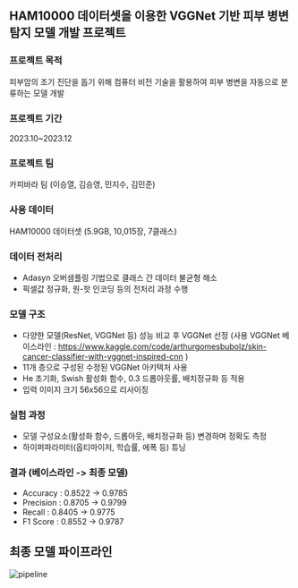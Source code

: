 ## HAM10000 데이터셋을 이용한 VGGNet 기반 피부 병변 탐지 모델 개발 프로젝트

### 프로젝트 목적
피부암의 조기 진단을 돕기 위해 컴퓨터 비전 기술을 활용하여 피부 병변을 자동으로 분류하는 모델 개발

### 프로젝트 기간
2023.10~2023.12

### 프로젝트 팀
카피바라 팀 (이승열, 김승영, 민지수, 김민준)

### 사용 데이터
HAM10000 데이터셋 (5.9GB, 10,015장, 7클래스)

### 데이터 전처리
- Adasyn 오버샘플링 기법으로 클래스 간 데이터 불균형 해소
- 픽셀값 정규화, 원-핫 인코딩 등의 전처리 과정 수행

### 모델 구조
- 다양한 모델(ResNet, VGGNet 등) 성능 비교 후 VGGNet 선정 (사용 VGGNet 베이스라인 : https://www.kaggle.com/code/arthurgomesbubolz/skin-cancer-classifier-with-vggnet-inspired-cnn )
- 11개 층으로 구성된 수정된 VGGNet 아키텍처 사용
- He 초기화, Swish 활성화 함수, 0.3 드롭아웃률, 배치정규화 등 적용
- 입력 이미지 크기 56x56으로 리사이징

### 실험 과정
- 모델 구성요소(활성화 함수, 드롭아웃, 배치정규화 등) 변경하며 정확도 측정
- 하이퍼파라미터(옵티마이저, 학습률, 에폭 등) 튜닝

### 결과 (베이스라인 -> 최종 모델)
- Accuracy : 0.8522 -> 0.9785
- Precision : 0.8705 -> 0.9799
- Recall : 0.8405 -> 0.9775  
- F1 Score : 0.8552 -> 0.9787

## 최종 모델 파이프라인

![pipeline](https://github.com/10mm-notebook/2023-2-ComputerVision/assets/141313910/1d7195b8-2da0-4b42-96a2-204536c3903b)
